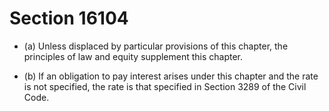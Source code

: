 # Section 16104

- (a) Unless displaced by particular provisions of this chapter, the principles of law and equity supplement this chapter.

- (b) If an obligation to pay interest arises under this chapter and the rate is not specified, the rate is that specified in Section 3289 of the Civil Code.